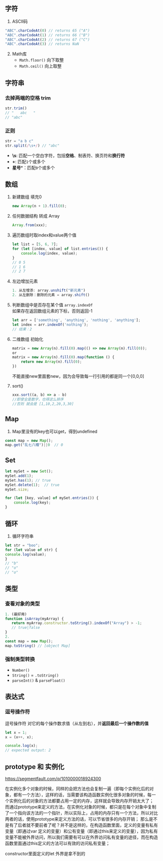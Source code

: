 ## 字符
1. ASCII码
```javascript
"ABC".charCodeAt(0) // returns 65 ("A")
"ABC".charCodeAt(1) // returns 66 ("B")
"ABC".charCodeAt(2) // returns 67 ("C")
"ABC".charCodeAt(3) // returns NaN
```
2. Math库
   - `Math.floor()` 向下取整
   - `Math.ceil()` 向上取整

## 字符串
### 去掉两端的空格 trim
```javascript
str.trim()
// "   abc   "
// "abc"
```

### 正则
```javascript
str = "a b c"
str.split(/\s+/) // "abc"
```
- **\s**: 匹配一个空白字符，包括**空格**、制表符、换页符和**换行符**
- **+**: 匹配`1`个或多个
- **星号***：匹配`0`个或多个

## 数组
1. 新建数组 填充0
    ```javascript
    new Array(n + 1).fill(0);
    ```
2. 任何数据结构 转成 Array
   ```javascript
   Array.from(xxx);
   ```
3. 遍历数组时取index和value两个值
   ```javascript
   let list = [5, 6, 7];
   for (let [index, value] of list.entries()) {
       console.log(index, value);
   }
   // 0 5
   // 1 6
   // 2 7
   ```
4. 左边增加元素
   ```javascript
   1. 从左增添: array.unshift("新元素")
   2. 从左删除：删除的元素 = array.shift()
   ```
   
5. 判断数组中是否存在某个值 `array.indexOf`  
   如果存在返回数组元素的下标，否则返回-1
   ```javascript
   let arr = ['something', 'anything', 'nothing', 'anything'];
   let index = arr.indexOf('nothing');
   // 结果：2
   ```
6. 二维数组 初始化
   ```javascript
   matrix = new Array(n).fill(0).map(() => new Array(n).fill(0));
   or
   matrix = new Array(n).fill(0).map(function () {
       return new Array(n).fill(0);
   })
   ```
   不能直接new里面套new，因为会导致每一行引用的都是同一个[0,0,0]
7. sort()
   ```javascript
   xxx.sort((a, b) => a - b) 
   //即使全是数字，也得这么排序
   //否则 就会是 [1,10,2,20,3,30]
   ```

## Map
1. Map里没有的key也可以get，得到undefined
```javascript
const map = new Map();
map.get("乱七八糟")||0  // 0
```

## Set
```javascript
let mySet = new Set();
mySet.add(1);
mySet.has(1); // true
mySet.delete(1);  // true
mySet.size;

for (let [key, value] of mySet.entries()) {
    console.log(key);
}
```

## 循环
1. 循环字符串
```javascript
let str = "boo";  
for (let value of str) {  
console.log(value);  
}
// "b"
// "o"
// "o"
```

## 类型
### 查看对象的类型
```javascript
1. (最好用)
function isArray(myArray) {
   return myArray.constructor.toString().indexOf("Array") > -1;
   // true|false
}
2. 
const map = new Map();
map.toString() // [object Map]
```
### 强制类型转换
   - `Number()`
   - `String()` = `.toString()`
   - `parseInt()` & `parseFloat()`

## 表达式

### 逗号操作符
逗号操作符  对它的每个操作数求值（从左到右），并**返回最后一个操作数的值**
```javascript
let x = 1;
x = (x++, x);

console.log(x);
// expected output: 2
```

## prototype 和 实例化
https://segmentfault.com/q/1010000018924300

在实例化多个对象的时候，同样的会把方法也会复制一遍（即每个实例化后的对象，都有一个方法），这样的话，当需要该构造函数实例化很多对象的时候，每一个实例化后的对象的方法都要占用一定的内存，这样就会导致内存开销太大了；
而通过prototype来定义的方法，在实例化对象的时候，都只是在每个对象中复制了一个指向该方法的一个指针，所以实际上，占用的内存只有一个方法，所以对比两者的话，使用prototype来定义方法的话，可以节省很多的内存开销；
那么是不是有了后者就不要前者了呢？并不是这样的，在构造函数里面，定义的变量有私有变量（即通过var 定义的变量）和公有变量（即通过this来定义的变量），因为私有变量不能被外界访问，所以我们需要有可以在外界访问私有变量的途径，而在构造函数里面通过this定义的方法可以有效的访问私有变量；

constructor里面定义的let 外界是拿不到的